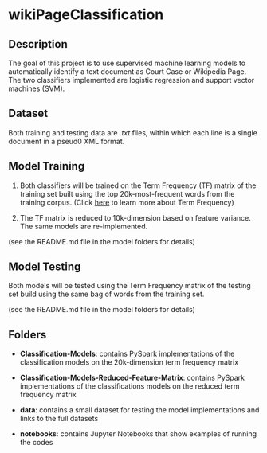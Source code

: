 # wikiPageClassification  

## Description

The goal of this project is to use supervised machine learning models to automatically identify a text document as Court Case or Wikipedia Page. The two classifiers implemented are logistic regression and support vector machines (SVM). 

## Dataset

Both training and testing data are *.txt* files, within which each line is a single document in a pseud0 XML format. 

## Model Training

1. Both classifiers will be trained on the Term Frequency (TF) matrix of the training set built using the top 20k-most-frequent words from the training corpus. 
(Click [here](https://en.wikipedia.org/wiki/Tf%E2%80%93idf) to learn more about Term Frequency)

2. The TF matrix is reduced to 10k-dimension based on feature variance. The same models are re-implemented. 

(see the README.md file in the model folders for details)

## Model Testing

Both models will be tested using the Term Frequency matrix of the testing set build using the same bag of words from the training set. 

(see the README.md file in the model folders for details)


## Folders

* __Classification-Models__: contains PySpark implementations of the classification models on the 20k-dimension term frequency matrix

* __Classification-Models-Reduced-Feature-Matrix__: contains PySpark implementations of the classifications models on the reduced term frequency matrix

* __data__: contains a small dataset for testing the model implementations and links to the full datasets

* __notebooks__: contains Jupyter Notebooks that show examples of running the codes

